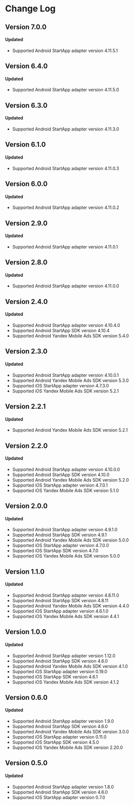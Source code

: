 # Change Log

## Version 7.0.0

#### Updated

* Supported Android StartApp adapter version 4.11.5.1

## Version 6.4.0

#### Updated

* Supported Android StartApp adapter version 4.11.5.0

## Version 6.3.0

#### Updated

* Supported Android StartApp adapter version 4.11.3.0

## Version 6.1.0

#### Updated

* Supported Android StartApp adapter version 4.11.0.3

## Version 6.0.0

#### Updated

* Supported Android StartApp adapter version 4.11.0.2

## Version 2.9.0

#### Updated

* Supported Android StartApp adapter version 4.11.0.1

## Version 2.8.0

#### Updated

* Supported Android StartApp adapter version 4.11.0.0

## Version 2.4.0

#### Updated

* Supported Android StartApp adapter version 4.10.4.0
* Supported Android StartApp SDK version 4.10.4
* Supported Android Yandex Mobile Ads SDK version 5.4.0

## Version 2.3.0

#### Updated

* Supported Android StartApp adapter version 4.10.0.1
* Supported Android Yandex Mobile Ads SDK version 5.3.0
* Supported iOS StartApp adapter version 4.7.3.0
* Supported iOS Yandex Mobile Ads SDK version 5.2.1

## Version 2.2.1

#### Updated

* Supported Android Yandex Mobile Ads SDK version 5.2.1

## Version 2.2.0

#### Updated

* Supported Android StartApp adapter version 4.10.0.0
* Supported Android StartApp SDK version 4.10.0
* Supported Android Yandex Mobile Ads SDK version 5.2.0
* Supported iOS StartApp adapter version 4.7.0.1
* Supported iOS Yandex Mobile Ads SDK version 5.1.0

## Version 2.0.0

#### Updated

* Supported Android StartApp adapter version 4.9.1.0
* Supported Android StartApp SDK version 4.9.1
* Supported Android Yandex Mobile Ads SDK version 5.0.0
* Supported iOS StartApp adapter version 4.7.0.0
* Supported iOS StartApp SDK version 4.7.0
* Supported iOS Yandex Mobile Ads SDK version 5.0.0

## Version 1.1.0

#### Updated

* Supported Android StartApp adapter version 4.8.11.0
* Supported Android StartApp SDK version 4.8.11
* Supported Android Yandex Mobile Ads SDK version 4.4.0
* Supported iOS StartApp adapter version 4.6.1.0
* Supported iOS Yandex Mobile Ads SDK version 4.4.1

## Version 1.0.0

#### Updated

* Supported Android StartApp adapter version 1.12.0
* Supported Android StartApp SDK version 4.6.0
* Supported Android Yandex Mobile Ads SDK version 4.1.0
* Supported iOS StartApp adapter version 0.19.0
* Supported iOS StartApp SDK version 4.6.1
* Supported iOS Yandex Mobile Ads SDK version 4.1.2

## Version 0.6.0

#### Updated

* Supported Android StartApp adapter version 1.9.0
* Supported Android StartApp SDK version 4.6.0
* Supported Android Yandex Mobile Ads SDK version 3.0.0
* Supported iOS StartApp adapter version 0.11.0
* Supported iOS StartApp SDK version 4.5.0
* Supported iOS Yandex Mobile Ads SDK version 2.20.0

## Version 0.5.0

#### Updated

* Supported Android StartApp adapter version 1.8.0
* Supported Android StartApp SDK version 4.6.0
* Supported iOS StartApp adapter version 0.7.0
